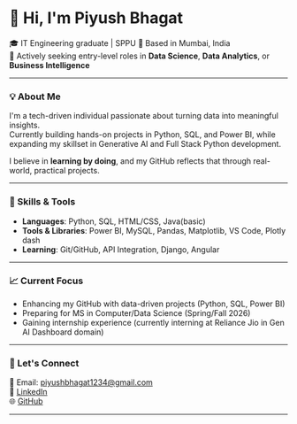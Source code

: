 # 👋 Hi, I'm Piyush Bhagat

🎓 IT Engineering graduate | SPPU
📍 Based in Mumbai, India  
💼 Actively seeking entry-level roles in **Data Science**, **Data Analytics**, or **Business Intelligence**

---

### 💡 About Me

I'm a tech-driven individual passionate about turning data into meaningful insights.  
Currently building hands-on projects in Python, SQL, and Power BI, while expanding my skillset in Generative AI and Full Stack Python development.

I believe in **learning by doing**, and my GitHub reflects that through real-world, practical projects.

---

### 🔧 Skills & Tools

- **Languages**: Python, SQL, HTML/CSS, Java(basic)
- **Tools & Libraries**: Power BI, MySQL, Pandas, Matplotlib, VS Code, Plotly dash
- **Learning**: Git/GitHub, API Integration, Django, Angular

---

### 📈 Current Focus

- Enhancing my GitHub with data-driven projects (Python, SQL, Power BI)
- Preparing for MS in Computer/Data Science (Spring/Fall 2026)
- Gaining internship experience (currently interning at Reliance Jio in Gen AI Dashboard domain)

---

### 🤝 Let's Connect

📧 Email: piyushbhagat1234@gmail.com  
🔗 [LinkedIn](https://linkedin.com/in/piyushbhagat09)  
🌐 [GitHub](https://github.com/ptrix09)

---




